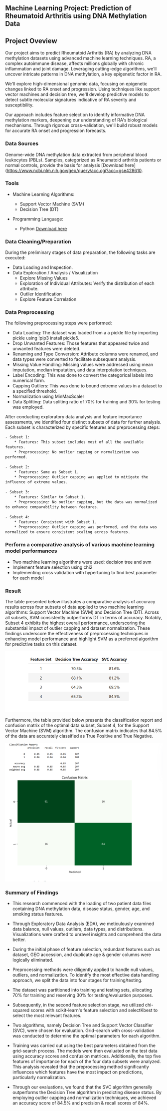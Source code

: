 ## Machine Learning Project: Prediction of Rheumatoid Arthritis using DNA Methylation Data


## Project Oveview

Our project aims to predict Rheumatoid Arthritis (RA) by analyzing DNA methylation datasets using advanced machine learning techniques. RA, a complex autoimmune disease, affects millions globally with chronic inflammation and joint damage. Leveraging cutting-edge algorithms, we'll uncover intricate patterns in DNA methylation, a key epigenetic factor in RA.

We'll explore high-dimensional genomic data, focusing on epigenetic changes linked to RA onset and progression. Using techniques like support vector machines and decision tree, we'll develop predictive models to detect subtle molecular signatures indicative of RA severity and susceptibility.

Our approach includes feature selection to identify informative DNA methylation markers, deepening our understanding of RA's biological mechanisms. Through rigorous cross-validation, we'll build robust models for accurate RA onset and progression forecasts.


### Data Sources
Genome-wide DNA methylation data extracted from peripheral blood leukocytes (PBLs). Samples, categorized as Rheumatoid arthritis patients or normal controls, provide the basis for analysis [Download here](https://www.ncbi.nlm.nih.gov/geo/query/acc.cgi?acc=gse428610. 


### Tools

- Machine Learning Algorithms:
    - Support Vector Machine (SVM)
    - Decision Tree (DT)
  
- Programming Language:
   - Python [Download here](https://www.python.org/)
 
### Data Cleaning/Preparation

During the preliminary stages of data preparation, the following tasks are executed:
- Data Loading and Inspection.
- Data Exploration / Analysis / Visualization
    - Explore Missing Values
    - Exploration of Individual Attributes: Verify the distribution of each attribute.
    - Outlier Identification
    - Explore Feature Correlation
 
### Data Preprocessing

The following preprocessing steps were performed:

- Data Loading: The dataset was loaded from a a pickle file by importing pickle using !pip3 install pickle5.
- Drop Unwanted Features: Those features that appeared twice and unwanted features were deleted.
- Renaming and Type Conversion: Attribute columns were renamed, and data types were converted to facilitate subsequent analysis.
- Missing Value Handling: Missing values were addressed using mean imputation, median imputation, and data interpolation techniques.
- Label Encoding: This was done to convert the categorical labels into numerical form.
- Capping Outliers: This was done to bound extreme values in a dataset to a specified threshold.
- Normalization using MinMaxScaler
- Data Splitting: Data spliting ratio of 70% for training and 30% for testing was employed. 


After conducting exploratory data analysis and feature importance assessments, we identified four distinct subsets of data for further analysis. Each subset is characterized by specific features and preprocessing steps:

    - Subset 1:
        * Features: This subset includes most of all the available features.
        * Preprocessing: No outlier capping or normalization was performed.
        
    - Subset 2:
        * Features: Same as Subset 1.
        * Preprocessing: Outlier capping was applied to mitigate the influence of extreme values.
        
    - Subset 3:
        * Features: Similar to Subset 1.
        * Preprocessing: No outlier capping, but the data was normalized to enhance comparability between features.
        
    - Subset 4:
        * Features: Consistent with Subset 1.
        * Preprocessing: Outlier capping was performed, and the data was normalized to ensure consistent scaling across features.

    
### Perform a comparative analysis of various machine learning model performances
- Two machine learning algorithms were used: decision tree and svm
- Implement feature selection using chi2
- Implementing cross validation with hypertuning to find best parameter for each model


### Result

The table presented below illustrates a comparative analysis of accuracy results across four subsets of data applied to two machine learning algorithms: Support Vector Machine (SVM) and Decision Tree (DT). Across all subsets, SVM consistently outperforms DT in terms of accuracy. Notably, Subset 4 exhibits the highest overall performance, underscoring the substantial impact of outlier capping and dataset normalization. These findings underscore the effectiveness of preprocessing techniques in enhancing model performance and highlight SVM as a preferred algorithm for predictive tasks on this dataset.


<img src = "MLproject/ResultsComparison.png">

Furthermore, the table provided below presents the classification report and confusion matrix of the optimal data subset, Subset 4, for the Support Vector Machine (SVM) algorithm. The confusion matrix indicates that 84.5% of the data are accurately classified as True Positive and True Negative.

<img src = "MLproject/SVMresult.png">

### Summary of Findings
- This research commenced with the loading of two patient data files containing DNA methylation data, disease status, gender, age, and smoking status features.

- Through Exploratory Data Analysis (EDA), we meticulously examined data balance, null values, outliers, data types, and distributions. Visualizations were crafted to unravel insights and comprehend the data better.

- During the initial phase of feature selection, redundant features such as dataset, GEO accession, and duplicate age & gender columns were logically eliminated.

- Preprocessing methods were diligently applied to handle null values, outliers, and normalization. To identify the most effective data handling approach, we split the data into four stages for training/testing.

- The dataset was partitioned into training and testing sets, allocating 70% for training and reserving 30% for testing/evaluation purposes.

- Subsequently, in the second feature selection stage, we utilized chi-squared scores with scikit-learn's feature selection and selectKbest to select the most relevant features.

- Two algorithms, namely Decision Tree and Support Vector Classifier (SVC), were chosen for evaluation. Grid-search with cross-validation was conducted to determine the optimal parameters for each algorithm.

- Training was carried out using the best parameters obtained from the grid-search process. The models were then evaluated on the test data using accuracy scores and confusion matrices. Additionally, the top five features of importance for each of the four data subsets were analyzed. This analysis revealed that the preprocessing method significantly influences which features have the most impact on predictions, particularly normalization.

- Through our evaluations, we found that the SVC algorithm generally outperforms the Decision Tree algorithm in predicting disease status. By employing outlier capping and normalization techniques, we achieved an accuracy score of 84.5% and precision & recall scores of 84%.








